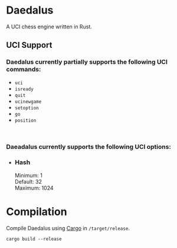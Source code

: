 # Daedalus
A UCI chess engine written in Rust.


## UCI Support
### Daedalus currently partially supports the following UCI commands:

* ``uci``
* ``isready``
* ``quit``
* ``ucinewgame``
* ``setoption``
* ``go``
* ``position``

<br>

### Daeadalus currently supports the following UCI options:

* ### Hash
    Minimum: 1 <br>
    Default: 32 <br>
    Maximum: 1024 <br>

# Compilation
Compile Daedalus using <a href="https://doc.rust-lang.org/cargo/">Cargo</a> in ``/target/release``.

``` 
cargo build --release
```
